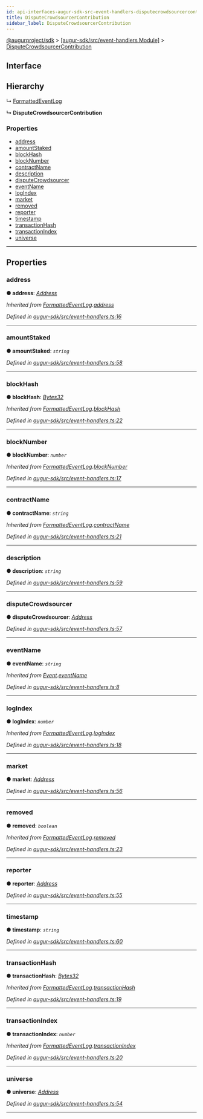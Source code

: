 ```yaml
---
id: api-interfaces-augur-sdk-src-event-handlers-disputecrowdsourcercontribution
title: DisputeCrowdsourcerContribution
sidebar_label: DisputeCrowdsourcerContribution
---
```


[@augurproject/sdk](api-readme.md) > [[augur-sdk/src/event-handlers Module]](api-modules-augur-sdk-src-event-handlers-module.md) > [DisputeCrowdsourcerContribution](api-interfaces-augur-sdk-src-event-handlers-disputecrowdsourcercontribution.md)

## Interface

## Hierarchy

↳  [FormattedEventLog](api-interfaces-augur-sdk-src-event-handlers-formattedeventlog.md)

**↳ DisputeCrowdsourcerContribution**

### Properties

* [address](api-interfaces-augur-sdk-src-event-handlers-disputecrowdsourcercontribution.md#address)
* [amountStaked](api-interfaces-augur-sdk-src-event-handlers-disputecrowdsourcercontribution.md#amountstaked)
* [blockHash](api-interfaces-augur-sdk-src-event-handlers-disputecrowdsourcercontribution.md#blockhash)
* [blockNumber](api-interfaces-augur-sdk-src-event-handlers-disputecrowdsourcercontribution.md#blocknumber)
* [contractName](api-interfaces-augur-sdk-src-event-handlers-disputecrowdsourcercontribution.md#contractname)
* [description](api-interfaces-augur-sdk-src-event-handlers-disputecrowdsourcercontribution.md#description)
* [disputeCrowdsourcer](api-interfaces-augur-sdk-src-event-handlers-disputecrowdsourcercontribution.md#disputecrowdsourcer)
* [eventName](api-interfaces-augur-sdk-src-event-handlers-disputecrowdsourcercontribution.md#eventname)
* [logIndex](api-interfaces-augur-sdk-src-event-handlers-disputecrowdsourcercontribution.md#logindex)
* [market](api-interfaces-augur-sdk-src-event-handlers-disputecrowdsourcercontribution.md#market)
* [removed](api-interfaces-augur-sdk-src-event-handlers-disputecrowdsourcercontribution.md#removed)
* [reporter](api-interfaces-augur-sdk-src-event-handlers-disputecrowdsourcercontribution.md#reporter)
* [timestamp](api-interfaces-augur-sdk-src-event-handlers-disputecrowdsourcercontribution.md#timestamp)
* [transactionHash](api-interfaces-augur-sdk-src-event-handlers-disputecrowdsourcercontribution.md#transactionhash)
* [transactionIndex](api-interfaces-augur-sdk-src-event-handlers-disputecrowdsourcercontribution.md#transactionindex)
* [universe](api-interfaces-augur-sdk-src-event-handlers-disputecrowdsourcercontribution.md#universe)

---

## Properties

<a id="address"></a>

###  address

**● address**: *[Address](api-modules-augur-sdk-src-event-handlers-module.md#address)*

*Inherited from [FormattedEventLog](api-interfaces-augur-sdk-src-event-handlers-formattedeventlog.md).[address](api-interfaces-augur-sdk-src-event-handlers-formattedeventlog.md#address)*

*Defined in [augur-sdk/src/event-handlers.ts:16](https://github.com/AugurProject/augur/blob/304ca83772/packages/augur-sdk/src/event-handlers.ts#L16)*

___
<a id="amountstaked"></a>

###  amountStaked

**● amountStaked**: *`string`*

*Defined in [augur-sdk/src/event-handlers.ts:58](https://github.com/AugurProject/augur/blob/304ca83772/packages/augur-sdk/src/event-handlers.ts#L58)*

___
<a id="blockhash"></a>

###  blockHash

**● blockHash**: *[Bytes32](api-modules-augur-sdk-src-event-handlers-module.md#bytes32)*

*Inherited from [FormattedEventLog](api-interfaces-augur-sdk-src-event-handlers-formattedeventlog.md).[blockHash](api-interfaces-augur-sdk-src-event-handlers-formattedeventlog.md#blockhash)*

*Defined in [augur-sdk/src/event-handlers.ts:22](https://github.com/AugurProject/augur/blob/304ca83772/packages/augur-sdk/src/event-handlers.ts#L22)*

___
<a id="blocknumber"></a>

###  blockNumber

**● blockNumber**: *`number`*

*Inherited from [FormattedEventLog](api-interfaces-augur-sdk-src-event-handlers-formattedeventlog.md).[blockNumber](api-interfaces-augur-sdk-src-event-handlers-formattedeventlog.md#blocknumber)*

*Defined in [augur-sdk/src/event-handlers.ts:17](https://github.com/AugurProject/augur/blob/304ca83772/packages/augur-sdk/src/event-handlers.ts#L17)*

___
<a id="contractname"></a>

###  contractName

**● contractName**: *`string`*

*Inherited from [FormattedEventLog](api-interfaces-augur-sdk-src-event-handlers-formattedeventlog.md).[contractName](api-interfaces-augur-sdk-src-event-handlers-formattedeventlog.md#contractname)*

*Defined in [augur-sdk/src/event-handlers.ts:21](https://github.com/AugurProject/augur/blob/304ca83772/packages/augur-sdk/src/event-handlers.ts#L21)*

___
<a id="description"></a>

###  description

**● description**: *`string`*

*Defined in [augur-sdk/src/event-handlers.ts:59](https://github.com/AugurProject/augur/blob/304ca83772/packages/augur-sdk/src/event-handlers.ts#L59)*

___
<a id="disputecrowdsourcer"></a>

###  disputeCrowdsourcer

**● disputeCrowdsourcer**: *[Address](api-modules-augur-sdk-src-event-handlers-module.md#address)*

*Defined in [augur-sdk/src/event-handlers.ts:57](https://github.com/AugurProject/augur/blob/304ca83772/packages/augur-sdk/src/event-handlers.ts#L57)*

___
<a id="eventname"></a>

###  eventName

**● eventName**: *`string`*

*Inherited from [Event](api-interfaces-augur-sdk-src-event-handlers-event.md).[eventName](api-interfaces-augur-sdk-src-event-handlers-event.md#eventname)*

*Defined in [augur-sdk/src/event-handlers.ts:8](https://github.com/AugurProject/augur/blob/304ca83772/packages/augur-sdk/src/event-handlers.ts#L8)*

___
<a id="logindex"></a>

###  logIndex

**● logIndex**: *`number`*

*Inherited from [FormattedEventLog](api-interfaces-augur-sdk-src-event-handlers-formattedeventlog.md).[logIndex](api-interfaces-augur-sdk-src-event-handlers-formattedeventlog.md#logindex)*

*Defined in [augur-sdk/src/event-handlers.ts:18](https://github.com/AugurProject/augur/blob/304ca83772/packages/augur-sdk/src/event-handlers.ts#L18)*

___
<a id="market"></a>

###  market

**● market**: *[Address](api-modules-augur-sdk-src-event-handlers-module.md#address)*

*Defined in [augur-sdk/src/event-handlers.ts:56](https://github.com/AugurProject/augur/blob/304ca83772/packages/augur-sdk/src/event-handlers.ts#L56)*

___
<a id="removed"></a>

###  removed

**● removed**: *`boolean`*

*Inherited from [FormattedEventLog](api-interfaces-augur-sdk-src-event-handlers-formattedeventlog.md).[removed](api-interfaces-augur-sdk-src-event-handlers-formattedeventlog.md#removed)*

*Defined in [augur-sdk/src/event-handlers.ts:23](https://github.com/AugurProject/augur/blob/304ca83772/packages/augur-sdk/src/event-handlers.ts#L23)*

___
<a id="reporter"></a>

###  reporter

**● reporter**: *[Address](api-modules-augur-sdk-src-event-handlers-module.md#address)*

*Defined in [augur-sdk/src/event-handlers.ts:55](https://github.com/AugurProject/augur/blob/304ca83772/packages/augur-sdk/src/event-handlers.ts#L55)*

___
<a id="timestamp"></a>

###  timestamp

**● timestamp**: *`string`*

*Defined in [augur-sdk/src/event-handlers.ts:60](https://github.com/AugurProject/augur/blob/304ca83772/packages/augur-sdk/src/event-handlers.ts#L60)*

___
<a id="transactionhash"></a>

###  transactionHash

**● transactionHash**: *[Bytes32](api-modules-augur-sdk-src-event-handlers-module.md#bytes32)*

*Inherited from [FormattedEventLog](api-interfaces-augur-sdk-src-event-handlers-formattedeventlog.md).[transactionHash](api-interfaces-augur-sdk-src-event-handlers-formattedeventlog.md#transactionhash)*

*Defined in [augur-sdk/src/event-handlers.ts:19](https://github.com/AugurProject/augur/blob/304ca83772/packages/augur-sdk/src/event-handlers.ts#L19)*

___
<a id="transactionindex"></a>

###  transactionIndex

**● transactionIndex**: *`number`*

*Inherited from [FormattedEventLog](api-interfaces-augur-sdk-src-event-handlers-formattedeventlog.md).[transactionIndex](api-interfaces-augur-sdk-src-event-handlers-formattedeventlog.md#transactionindex)*

*Defined in [augur-sdk/src/event-handlers.ts:20](https://github.com/AugurProject/augur/blob/304ca83772/packages/augur-sdk/src/event-handlers.ts#L20)*

___
<a id="universe"></a>

###  universe

**● universe**: *[Address](api-modules-augur-sdk-src-event-handlers-module.md#address)*

*Defined in [augur-sdk/src/event-handlers.ts:54](https://github.com/AugurProject/augur/blob/304ca83772/packages/augur-sdk/src/event-handlers.ts#L54)*

___

